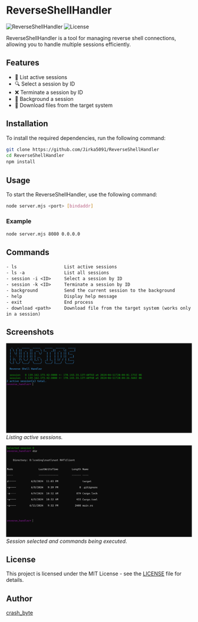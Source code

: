 
# ReverseShellHandler

![ReverseShellHandler](https://img.shields.io/badge/ReverseShellHandler-v1.0-blue.svg)
![License](https://img.shields.io/badge/license-MIT-green.svg)

ReverseShellHandler is a tool for managing reverse shell connections, allowing you to handle multiple sessions efficiently.

## Features

- 📝 List active sessions
- 🔍 Select a session by ID
- ❌ Terminate a session by ID
- 🚀 Background a session
- 📂 Download files from the target system

## Installation

To install the required dependencies, run the following command:

```bash
git clone https://github.com/Jirka5091/ReverseShellHandler
cd ReverseShellHandler
npm install
```

## Usage

To start the ReverseShellHandler, use the following command:

```bash
node server.mjs <port> [bindaddr]
```

### Example

```bash
node server.mjs 8080 0.0.0.0
```

## Commands

```
- ls                  List active sessions
- ls -a               List all sessions
- session -i <ID>     Select a session by ID
- session -k <ID>     Terminate a session by ID
- background          Send the current session to the background
- help                Display help message
- exit                End process
- download <path>     Download file from the target system (works only in a session)
```

## Screenshots

![Session List](https://github.com/Jirka5091/ReverseShellHandler/blob/main/Sessions.png)
*Listing active sessions.*

![Session Selected](https://github.com/Jirka5091/ReverseShellHandler/blob/main/Commands.png)
*Session selected and commands being executed.*

## License

This project is licensed under the MIT License - see the [LICENSE](LICENSE) file for details.

## Author

[crash_byte](https://github.com/Jirka5091)
